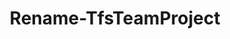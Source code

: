 ﻿---
title: Rename-TfsTeamProject
breadcrumbs: [ "TeamProject" ]
parent: "TeamProject"
description: "Renames a team project."
remarks: 
parameterSets: 
  "_All_": [ Collection, Force, NewName, Passthru, Project ] 
  "__AllParameterSets":  
    Project: 
      type: "object"  
      position: "0"  
    NewName: 
      type: "string"  
      position: "1"  
      required: true  
    Collection: 
      type: "object"  
    Force: 
      type: "SwitchParameter"  
    Passthru: 
      type: "SwitchParameter" 
parameters: 
  - name: "Project" 
    description: "Specifies the name of a Team Project to rename." 
    globbing: false 
    pipelineInput: "true (ByValue)" 
    position: 0 
    type: "object" 
  - name: "Force" 
    description: "Forces the renaming of the team project. When omitted, the command prompts for confirmation prior to renaming the team project." 
    globbing: false 
    type: "SwitchParameter" 
    defaultValue: "False" 
  - name: "NewName" 
    description: "Specifies the new name of the item. Enter only a name - i.e., for items that support paths, do not enter a path and name." 
    required: true 
    globbing: false 
    position: 1 
    type: "string" 
  - name: "Collection" 
    description: "Specifies the URL to the Team Project Collection or Azure DevOps Organization to connect to, a TfsTeamProjectCollection object (Windows PowerShell only), or a VssConnection object. You can also connect to an Azure DevOps Services organizations by simply providing its name instead of the full URL. For more details, see the Get-TfsTeamProjectCollection cmdlet. When omitted, it defaults to the connection set by Connect-TfsTeamProjectCollection (if any)." 
    globbing: false 
    type: "object" 
  - name: "Passthru" 
    description: "Returns the results of the command. By default, this cmdlet does not generate any output." 
    globbing: false 
    type: "SwitchParameter" 
    defaultValue: "False"
inputs: 
  - type: "System.Object" 
    description: "Specifies the name of a Team Project to rename."
outputs: 
notes: 
relatedLinks: 
  - text: "Online Version:" 
    uri: "https://tfscmdlets.dev/Cmdlets/TeamProject/Rename-TfsTeamProject"
aliases: 
examples: 
---
